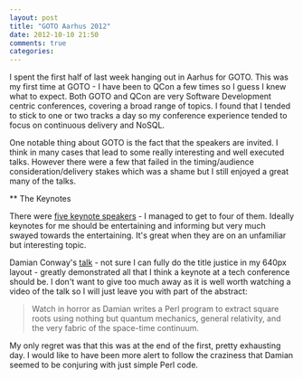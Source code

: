 ```yaml
---
layout: post
title: "GOTO Aarhus 2012"
date: 2012-10-10 21:50
comments: true
categories: 
---
```


I spent the first half of last week hanging out in Aarhus for
GOTO. This was my first time at GOTO - I have been to QCon a few times
so I guess I knew what to expect. Both GOTO and QCon are very Software
Development centric conferences, covering a broad range of topics. I
found that I tended to stick to one or two tracks a day so my
conference experience tended to focus on continuous delivery
and NoSQL.

One notable thing about GOTO is the fact that the speakers are
invited. I think in many cases that lead to some really interesting
and well executed talks. However there were a few that failed in the
timing/audience consideration/delivery stakes which was a shame but I
still enjoyed a great many of the talks.

** The Keynotes

There were
[five keynote speakers](http://gotocon.com/aarhus-2012/keynotes/) - I
managed to get to four of them. Ideally keynotes for me should be
entertaining and informing but very much swayed towards the
entertaining. It's great when they are on an unfamiliar but
interesting topic.

Damian Conway's
[talk](http://gotocon.com/aarhus-2012/presentation/Contratemporal%20Virtual%20Nanomachine%20Programming%20In%20Topologically%20Connected%20Quantum-Relativistic%20Parallel%20Spacetimes...Made%20Easy%21)
\- not sure I can fully do the title justice in my 640px layout -
greatly demonstrated all that I think a keynote at a tech conference
should be. I don't want to give too much away as it is well worth
watching a video of the talk so I will just leave you with part of the
abstract:
> Watch in horror as Damian writes a Perl program to extract square
> roots using nothing but quantum mechanics, general relativity, and the
> very fabric of the space-time continuum.

My only regret was that this was at the end of the first, pretty
exhausting day. I would like to have been more alert to follow the
craziness that Damian seemed to be conjuring with just simple Perl code.


